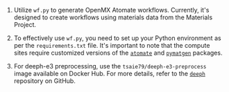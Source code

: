 1. Utilize `wf.py` to generate OpenMX Atomate workflows. Currently, it's designed to create workflows using materials data from the Materials Project.

2. To effectively use `wf.py`, you need to set up your Python environment as per the `requirements.txt` file. It's important to note that the compute sites require customized versions of the [`atomate`](https://github.com/tsaie79/atomate/tree/openmx) and [`pymatgen`](https://github.com/tsaie79/pymatgen/tree/openmx) packages.

3. For deeph-e3 preprocessing, use the `tsaie79/deeph-e3-preprocess` image available on Docker Hub. For more details, refer to the [`deeph`](https://github.com/tsaie79/deepH) repository on GitHub.